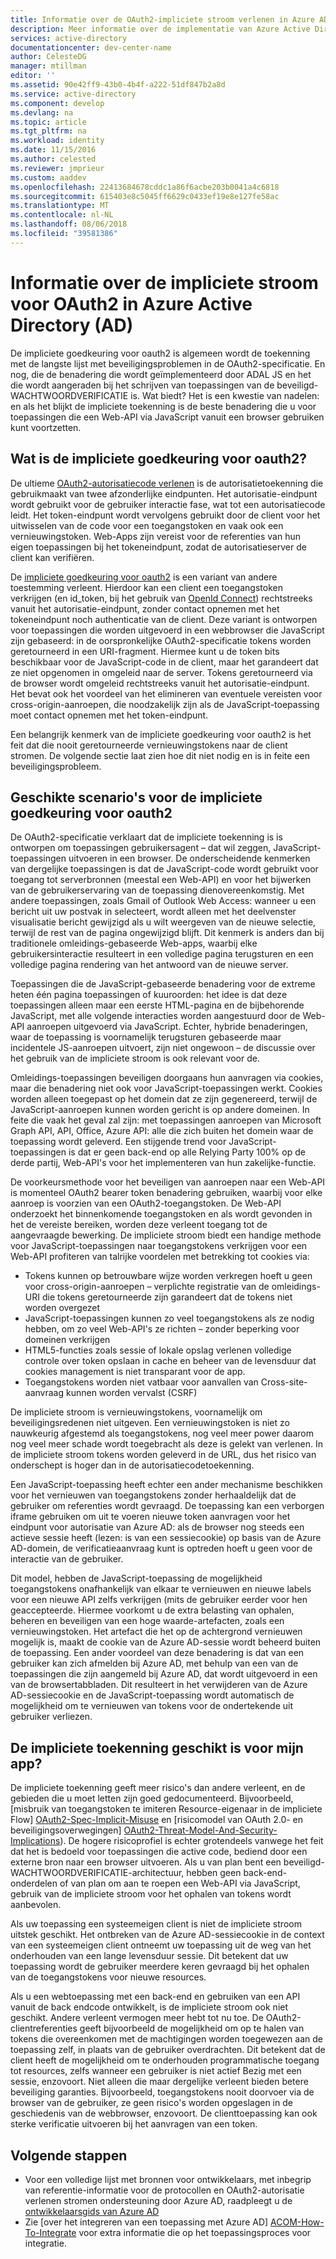 ```yaml
---
title: Informatie over de OAuth2-impliciete stroom verlenen in Azure AD | Microsoft Docs
description: Meer informatie over de implementatie van Azure Active Directory van de OAuth2-impliciete stroom, verlenen en of deze geschikt is voor uw toepassing.
services: active-directory
documentationcenter: dev-center-name
author: CelesteDG
manager: mtillman
editor: ''
ms.assetid: 90e42ff9-43b0-4b4f-a222-51df847b2a8d
ms.service: active-directory
ms.component: develop
ms.devlang: na
ms.topic: article
ms.tgt_pltfrm: na
ms.workload: identity
ms.date: 11/15/2016
ms.author: celested
ms.reviewer: jmprieur
ms.custom: aaddev
ms.openlocfilehash: 22413684678cddc1a86f6acbe203b0041a4c6818
ms.sourcegitcommit: 615403e8c5045ff6629c0433ef19e8e127fe58ac
ms.translationtype: MT
ms.contentlocale: nl-NL
ms.lasthandoff: 08/06/2018
ms.locfileid: "39581386"
---
```

# <a name="understanding-the-oauth2-implicit-grant-flow-in-azure-active-directory-ad"></a>Informatie over de impliciete stroom voor OAuth2 in Azure Active Directory (AD)
De impliciete goedkeuring voor oauth2 is algemeen wordt de toekenning met de langste lijst met beveiligingsproblemen in de OAuth2-specificatie. En nog, die de benadering die wordt geïmplementeerd door ADAL JS en het die wordt aangeraden bij het schrijven van toepassingen van de beveiligd-WACHTWOORDVERIFICATIE is. Wat biedt? Het is een kwestie van nadelen: en als het blijkt de impliciete toekenning is de beste benadering die u voor toepassingen die een Web-API via JavaScript vanuit een browser gebruiken kunt voortzetten.

## <a name="what-is-the-oauth2-implicit-grant"></a>Wat is de impliciete goedkeuring voor oauth2?
De ultieme [OAuth2-autorisatiecode verlenen](https://tools.ietf.org/html/rfc6749#section-1.3.1) is de autorisatietoekenning die gebruikmaakt van twee afzonderlijke eindpunten. Het autorisatie-eindpunt wordt gebruikt voor de gebruiker interactie fase, wat tot een autorisatiecode leidt. Het token-eindpunt wordt vervolgens gebruikt door de client voor het uitwisselen van de code voor een toegangstoken en vaak ook een vernieuwingstoken. Web-Apps zijn vereist voor de referenties van hun eigen toepassingen bij het tokeneindpunt, zodat de autorisatieserver de client kan verifiëren.

De [impliciete goedkeuring voor oauth2](https://tools.ietf.org/html/rfc6749#section-1.3.2) is een variant van andere toestemming verleent. Hierdoor kan een client een toegangstoken verkrijgen (en id_token, bij het gebruik van [OpenId Connect](http://openid.net/specs/openid-connect-core-1_0.html)) rechtstreeks vanuit het autorisatie-eindpunt, zonder contact opnemen met het tokeneindpunt noch authenticatie van de client. Deze variant is ontworpen voor toepassingen die worden uitgevoerd in een webbrowser die JavaScript zijn gebaseerd: in de oorspronkelijke OAuth2-specificatie tokens worden geretourneerd in een URI-fragment. Hiermee kunt u de token bits beschikbaar voor de JavaScript-code in de client, maar het garandeert dat ze niet opgenomen in omgeleid naar de server. Tokens geretourneerd via de browser wordt omgeleid rechtstreeks vanuit het autorisatie-eindpunt. Het bevat ook het voordeel van het elimineren van eventuele vereisten voor cross-origin-aanroepen, die noodzakelijk zijn als de JavaScript-toepassing moet contact opnemen met het token-eindpunt.

Een belangrijk kenmerk van de impliciete goedkeuring voor oauth2 is het feit dat die nooit geretourneerde vernieuwingstokens naar de client stromen. De volgende sectie laat zien hoe dit niet nodig en is in feite een beveiligingsprobleem.

## <a name="suitable-scenarios-for-the-oauth2-implicit-grant"></a>Geschikte scenario's voor de impliciete goedkeuring voor oauth2
De OAuth2-specificatie verklaart dat de impliciete toekenning is is ontworpen om toepassingen gebruikersagent – dat wil zeggen, JavaScript-toepassingen uitvoeren in een browser. De onderscheidende kenmerken van dergelijke toepassingen is dat de JavaScript-code wordt gebruikt voor toegang tot serverbronnen (meestal een Web-API) en voor het bijwerken van de gebruikerservaring van de toepassing dienovereenkomstig. Met andere toepassingen, zoals Gmail of Outlook Web Access: wanneer u een bericht uit uw postvak in selecteert, wordt alleen met het deelvenster visualisatie bericht gewijzigd als u wilt weergeven van de nieuwe selectie, terwijl de rest van de pagina ongewijzigd blijft. Dit kenmerk is anders dan bij traditionele omleidings-gebaseerde Web-apps, waarbij elke gebruikersinteractie resulteert in een volledige pagina terugsturen en een volledige pagina rendering van het antwoord van de nieuwe server.

Toepassingen die de JavaScript-gebaseerde benadering voor de extreme heten één pagina toepassingen of kuuroorden: het idee is dat deze toepassingen alleen maar een eerste HTML-pagina en de bijbehorende JavaScript, met alle volgende interacties worden aangestuurd door de Web-API aanroepen uitgevoerd via JavaScript. Echter, hybride benaderingen, waar de toepassing is voornamelijk terugsturen gebaseerde maar incidentele JS-aanroepen uitvoert, zijn niet ongewoon – de discussie over het gebruik van de impliciete stroom is ook relevant voor de.

Omleidings-toepassingen beveiligen doorgaans hun aanvragen via cookies, maar die benadering niet ook voor JavaScript-toepassingen werkt. Cookies worden alleen toegepast op het domein dat ze zijn gegenereerd, terwijl de JavaScript-aanroepen kunnen worden gericht is op andere domeinen. In feite die vaak het geval zal zijn: met toepassingen aanroepen van Microsoft Graph API, API, Office, Azure API: alle die zich buiten het domein waar de toepassing wordt geleverd. Een stijgende trend voor JavaScript-toepassingen is dat er geen back-end op alle Relying Party 100% op de derde partij, Web-API's voor het implementeren van hun zakelijke-functie.

De voorkeursmethode voor het beveiligen van aanroepen naar een Web-API is momenteel OAuth2 bearer token benadering gebruiken, waarbij voor elke aanroep is voorzien van een OAuth2-toegangstoken. De Web-API onderzoekt het binnenkomende toegangstoken en als wordt gevonden in het de vereiste bereiken, worden deze verleent toegang tot de aangevraagde bewerking. De impliciete stroom biedt een handige methode voor JavaScript-toepassingen naar toegangstokens verkrijgen voor een Web-API profiteren van talrijke voordelen met betrekking tot cookies via:

* Tokens kunnen op betrouwbare wijze worden verkregen hoeft u geen voor cross-origin-aanroepen – verplichte registratie van de omleidings-URI die tokens geretourneerde zijn garandeert dat de tokens niet worden overgezet
* JavaScript-toepassingen kunnen zo veel toegangstokens als ze nodig hebben, om zo veel Web-API's ze richten – zonder beperking voor domeinen verkrijgen
* HTML5-functies zoals sessie of lokale opslag verlenen volledige controle over token opslaan in cache en beheer van de levensduur dat cookies management is niet transparant voor de app.
* Toegangstokens worden niet vatbaar voor aanvallen van Cross-site-aanvraag kunnen worden vervalst (CSRF)

De impliciete stroom is vernieuwingstokens, voornamelijk om beveiligingsredenen niet uitgeven. Een vernieuwingstoken is niet zo nauwkeurig afgestemd als toegangstokens, nog veel meer power daarom nog veel meer schade wordt toegebracht als deze is gelekt van verlenen. In de impliciete stroom tokens worden geleverd in de URL, dus het risico van onderschept is hoger dan in de autorisatiecodetoekenning.

Een JavaScript-toepassing heeft echter een ander mechanisme beschikken voor het vernieuwen van toegangstokens zonder herhaaldelijk dat de gebruiker om referenties wordt gevraagd. De toepassing kan een verborgen iframe gebruiken om uit te voeren nieuwe token aanvragen voor het eindpunt voor autorisatie van Azure AD: als de browser nog steeds een actieve sessie heeft (lezen: is van een sessiecookie) op basis van de Azure AD-domein, de verificatieaanvraag kunt is optreden hoeft u geen voor de interactie van de gebruiker.

Dit model, hebben de JavaScript-toepassing de mogelijkheid toegangstokens onafhankelijk van elkaar te vernieuwen en nieuwe labels voor een nieuwe API zelfs verkrijgen (mits de gebruiker eerder voor hen geaccepteerde. Hiermee voorkomt u de extra belasting van ophalen, beheren en beveiligen van een hoge waarde-artefacten, zoals een vernieuwingstoken. Het artefact die het op de achtergrond vernieuwen mogelijk is, maakt de cookie van de Azure AD-sessie wordt beheerd buiten de toepassing. Een ander voordeel van deze benadering is dat van een gebruiker kan zich afmelden bij Azure AD, met behulp van een van de toepassingen die zijn aangemeld bij Azure AD, dat wordt uitgevoerd in een van de browsertabbladen. Dit resulteert in het verwijderen van de Azure AD-sessiecookie en de JavaScript-toepassing wordt automatisch de mogelijkheid om te vernieuwen van tokens voor de ondertekende uit gebruiker verliezen.

## <a name="is-the-implicit-grant-suitable-for-my-app"></a>De impliciete toekenning geschikt is voor mijn app?
De impliciete toekenning geeft meer risico's dan andere verleent, en de gebieden die u moet letten zijn goed gedocumenteerd. Bijvoorbeeld, [misbruik van toegangstoken te imiteren Resource-eigenaar in de impliciete Flow] [ OAuth2-Spec-Implicit-Misuse] en [risicomodel van OAuth 2.0- en beveiligingsoverwegingen] [ OAuth2-Threat-Model-And-Security-Implications]). De hogere risicoprofiel is echter grotendeels vanwege het feit dat het is bedoeld voor toepassingen die active code, bediend door een externe bron naar een browser uitvoeren. Als u van plan bent een beveiligd-WACHTWOORDVERIFICATIE-architectuur, hebben geen back-end-onderdelen of van plan om aan te roepen een Web-API via JavaScript, gebruik van de impliciete stroom voor het ophalen van tokens wordt aanbevolen.

Als uw toepassing een systeemeigen client is niet de impliciete stroom uitstek geschikt. Het ontbreken van de Azure AD-sessiecookie in de context van een systeemeigen client ontneemt uw toepassing uit de weg van het onderhouden van een lange levensduur sessie. Dit betekent dat uw toepassing wordt de gebruiker meerdere keren gevraagd bij het ophalen van de toegangstokens voor nieuwe resources.

Als u een webtoepassing met een back-end en gebruiken van een API vanuit de back endcode ontwikkelt, is de impliciete stroom ook niet geschikt. Andere verleent vermogen meer hebt tot nu toe. De OAuth2-clientreferenties geeft bijvoorbeeld de mogelijkheid om op te halen van tokens die overeenkomen met de machtigingen worden toegewezen aan de toepassing zelf, in plaats van de gebruiker overdrachten. Dit betekent dat de client heeft de mogelijkheid om te onderhouden programmatische toegang tot resources, zelfs wanneer een gebruiker is niet actief Bezig met een sessie, enzovoort. Niet alleen die maar dergelijke verleent bieden betere beveiliging garanties. Bijvoorbeeld, toegangstokens nooit doorvoer via de browser van de gebruiker, ze geen risico's worden opgeslagen in de geschiedenis van de webbrowser, enzovoort. De clienttoepassing kan ook sterke verificatie uitvoeren bij het aanvragen van een token.

## <a name="next-steps"></a>Volgende stappen
* Voor een volledige lijst met bronnen voor ontwikkelaars, met inbegrip van referentie-informatie voor de protocollen en OAuth2-autorisatie verlenen stromen ondersteuning door Azure AD, raadpleegt u de [ontwikkelaarsgids van Azure AD][AAD-Developers-Guide]
* Zie [over het integreren van een toepassing met Azure AD] [ ACOM-How-To-Integrate] voor extra informatie die op het toepassingsproces voor integratie.

<!--Image references-->

<!--Reference style links in use-->
[AAD-Developers-Guide]:azure-ad-developers-guide.md
[ACOM-How-And-Why-Apps-Added-To-AAD]: active-directory-how-applications-are-added.md
[ACOM-How-To-Integrate]: active-directory-how-to-integrate.md
[OAuth2-Spec-Implicit-Misuse]: https://tools.ietf.org/html/rfc6749#section-10.16
[OAuth2-Threat-Model-And-Security-Implications]: https://tools.ietf.org/html/rfc6819
